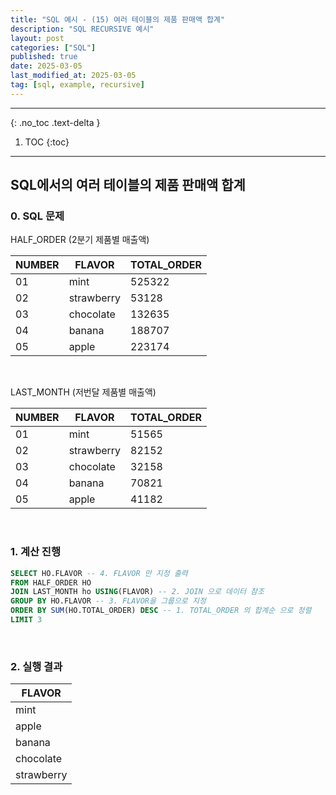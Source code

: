 ```yaml
---
title: "SQL 예시 - (15) 여러 테이블의 제품 판매액 합계"
description: "SQL RECURSIVE 예시"
layout: post
categories: ["SQL"]
published: true
date: 2025-03-05
last_modified_at: 2025-03-05
tag: [sql, example, recursive]
---
```

---
{: .no_toc .text-delta }

1. TOC
{:toc}
---

<!-- 글의 제목은 ##
    나머지 큰 제목은 ###
    이후 나머지는 3개이상 -->

## SQL에서의 여러 테이블의 제품 판매액 합계

### 0. SQL 문제

HALF_ORDER (2분기 제품별 매출액)

| NUMBER | FLAVOR | TOTAL_ORDER |
| ------ | ------ | ----------- |
| 01 | mint | 525322 |
| 02 | strawberry | 53128 |
| 03 | chocolate | 132635 |
| 04 | banana | 188707 |
| 05 | apple | 223174 |

<br>

LAST_MONTH (저번달 제품별 매출액)

| NUMBER | FLAVOR | TOTAL_ORDER |
| ------ | ------ | ----------- |
| 01 | mint | 51565 |
| 02 | strawberry | 82152 |
| 03 | chocolate | 32158 |
| 04 | banana | 70821 |
| 05 | apple | 41182 |

<br>

### 1. 계산 진행
```sql
SELECT HO.FLAVOR -- 4. FLAVOR 만 지정 출력
FROM HALF_ORDER HO
JOIN LAST_MONTH ho USING(FLAVOR) -- 2. JOIN 으로 데이터 참조
GROUP BY HO.FLAVOR -- 3. FLAVOR을 그룹으로 지정
ORDER BY SUM(HO.TOTAL_ORDER) DESC -- 1. TOTAL_ORDER 의 합계순 으로 정렬
LIMIT 3
```
<br>

### 2. 실행 결과

| FLAVOR |
| ------ |
| mint |
| apple |
| banana |
| chocolate |
| strawberry |

<br>